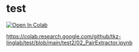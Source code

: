 # test
[![Open In Colab](https://colab.research.google.com/assets/colab-badge.svg)](https://colab.research.google.com/github/tkz-linglab/test/blob/main/test2/download_nicer.ipynb)


https://colab.research.google.com/github/tkz-linglab/test/blob/main/test2/02_PairExtractor.ipynb
